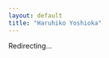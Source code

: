 ```yaml
---
layout: default
title: "Haruhiko Yoshioka"
---
```


<script>
  var userLang = navigator.language || navigator.userLanguage;
  if (userLang.startsWith('ja')) {
    window.location.href = "/jp/";
  } else {
    window.location.href = "/en/";
  }
</script>

<p>Redirecting...</p>
